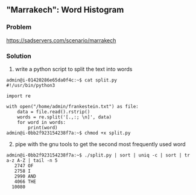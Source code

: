 ## "Marrakech": Word Histogram

### Problem

https://sadservers.com/scenario/marrakech

### Solution

1. write a python script to split the text into words

```
admin@i-01420286e65da0f4c:~$ cat split.py 
#!/usr/bin/python3

import re

with open("/home/admin/frankestein.txt") as file:
    data = file.read().rstrip()
    words = re.split('[.,:; \n]', data)
    for word in words:
        print(word)
admin@i-0bb2f923154238f7a:~$ chmod +x split.py 
```

2. pipe with the gnu tools to get the second most frequently used word

```
admin@i-0bb2f923154238f7a:~$ ./split.py | sort | uniq -c | sort | tr a-z A-Z | tail -n 5
   2747 OF
   2758 I
   2990 AND
   4066 THE
  10080
```
